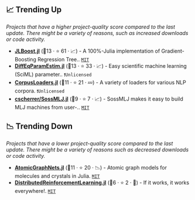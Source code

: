 ## 📈 Trending Up

_Projects that have a higher project-quality score compared to the last update. There might be a variety of reasons, such as increased downloads or code activity._

- <b><a href="https://github.com/xiaodaigh/JLBoost.jl">JLBoost.jl</a></b> (🥉13 ·  ⭐ 61 · 📈) - A 100%-Julia implementation of Gradient-Boosting Regression Tree.. <code><a href="http://bit.ly/34MBwT8">MIT</a></code>
- <b><a href="https://github.com/SciML/DiffEqParamEstim.jl">DiffEqParamEstim.jl</a></b> (🥉13 ·  ⭐ 33 · 📈) - Easy scientific machine learning (SciML) parameter.. <code>❗Unlicensed</code>
- <b><a href="https://github.com/JuliaText/CorpusLoaders.jl">CorpusLoaders.jl</a></b> (🥉11 ·  ⭐ 21 · 💤) - A variety of loaders for various NLP corpora. <code>❗Unlicensed</code>
- <b><a href="https://github.com/cscherrer/SossMLJ.jl">cscherrer/SossMLJ.jl</a></b> (🥉9 ·  ⭐ 7 · 📈) - SossMLJ makes it easy to build MLJ machines from user-.. <code><a href="http://bit.ly/34MBwT8">MIT</a></code>

## 📉 Trending Down

_Projects that have a lower project-quality score compared to the last update. There might be a variety of reasons such as decreased downloads or code activity._

- <b><a href="https://github.com/aced-differentiate/AtomicGraphNets.jl">AtomicGraphNets.jl</a></b> (🥉11 ·  ⭐ 20 · 📉) - Atomic graph models for molecules and crystals in Julia. <code><a href="http://bit.ly/34MBwT8">MIT</a></code>
- <b><a href="https://github.com/JuliaReinforcementLearning/DistributedReinforcementLearning.jl">DistributedReinforcementLearning.jl</a></b> (🥉6 ·  ⭐ 2 · 🐣) - If it works, it works everywhere!. <code><a href="http://bit.ly/34MBwT8">MIT</a></code>

